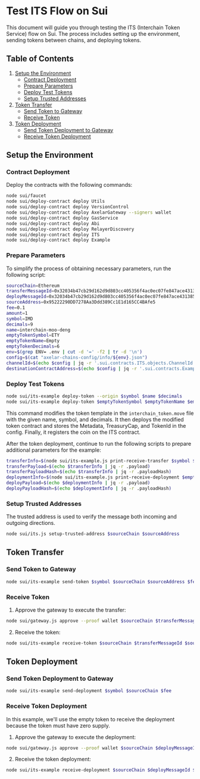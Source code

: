 # Test ITS Flow on Sui

This document will guide you through testing the ITS (Interchain Token Service) flow on Sui. The process includes setting up the environment, sending tokens between chains, and deploying tokens.

## Table of Contents

1. [Setup the Environment](#setup-the-environment)
    - [Contract Deployment](#contract-deployment)
    - [Prepare Parameters](#prepare-parameters)
    - [Deploy Test Tokens](#deploy-test-tokens)
    - [Setup Trusted Addresses](#setup-trusted-addresses)
2. [Token Transfer](#token-transfer)
    - [Send Token to Gateway](#send-token-to-gateway)
    - [Receive Token](#receive-token)
3. [Token Deployment](#token-deployment)
    - [Send Token Deployment to Gateway](#send-token-deployment-to-gateway)
    - [Receive Token Deployment](#receive-token-deployment)

## Setup the Environment

### Contract Deployment

Deploy the contracts with the following commands:

```bash
node sui/faucet
node sui/deploy-contract deploy Utils
node sui/deploy-contract deploy VersionControl
node sui/deploy-contract deploy AxelarGateway --signers wallet
node sui/deploy-contract deploy GasService
node sui/deploy-contract deploy Abi
node sui/deploy-contract deploy RelayerDiscovery
node sui/deploy-contract deploy ITS
node sui/deploy-contract deploy Example
```

### Prepare Parameters

To simplify the process of obtaining necessary parameters, run the following script:

```bash
sourceChain=Ethereum
transferMessageId=0x32034b47cb29d162d9d803cc405356f4ac0ec07fe847ace431385fe8acf3e6e5-01
deployMessageId=0x32034b47cb29d162d9d803cc405356f4ac0ec07fe847ace431385fe8acf3e6e5-02
sourceAddress=0x95222290DD7278Aa3Ddd389Cc1E1d165CC4BAfe5
fee=0.1
amount=1
symbol=IMD
decimals=9
name=interchain-moo-deng
emptyTokenSymbol=ETY
emptyTokenName=Empty
emptyTokenDecimals=6
env=$(grep ENV= .env | cut -d '=' -f2 | tr -d '\n')
config=$(cat "axelar-chains-config/info/${env}.json")
channelId=$(echo $config | jq -r '.sui.contracts.ITS.objects.ChannelId')
destinationContractAddress=$(echo $config | jq -r '.sui.contracts.Example.objects.ItsChannelId')
```

### Deploy Test Tokens

```bash
node sui/its-example deploy-token --origin $symbol $name $decimals
node sui/its-example deploy-token $emptyTokenSymbol $emptyTokenName $emptyTokenDecimals
```

This command modifies the token template in the `interchain_token.move` file with the given name, symbol, and decimals. It then deploys the modified token contract and stores the Metadata, TreasuryCap, and TokenId in the config. Finally, it registers the coin on the ITS contract.

After the token deployment, continue to run the following scripts to prepare additional parameters for the example:

```bash
transferInfo=$(node sui/its-example.js print-receive-transfer $symbol $sourceAddress $amount)
transferPayload=$(echo $transferInfo | jq -r .payload)
transferPayloadHash=$(echo $transferInfo | jq -r .payloadHash)
deploymentInfo=$(node sui/its-example.js print-receive-deployment $emptyTokenName $emptyTokenSymbol $emptyTokenDecimals)
deployPayload=$(echo $deploymentInfo | jq -r .payload)
deployPayloadHash=$(echo $deploymentInfo | jq -r .payloadHash)
```

### Setup Trusted Addresses

The trusted address is used to verify the message both incoming and outgoing directions.

```bash
node sui/its.js setup-trusted-address $sourceChain $sourceAddress
```

## Token Transfer

### Send Token to Gateway

```bash
node sui/its-example send-token $symbol $sourceChain $sourceAddress $fee $amount
```

### Receive Token

1. Approve the gateway to execute the transfer:

```bash
node sui/gateway.js approve --proof wallet $sourceChain $transferMessageId $sourceAddress $channelId $transferPayloadHash
```

2. Receive the token:

```bash
node sui/its-example receive-token $sourceChain $transferMessageId $sourceAddress $symbol $transferPayload
```

## Token Deployment

### Send Token Deployment to Gateway

```bash
node sui/its-example send-deployment $symbol $sourceChain $fee
```

### Receive Token Deployment

In this example, we'll use the empty token to receive the deployment because the token must have zero supply.

1. Approve the gateway to execute the deployment:

```bash
node sui/gateway.js approve --proof wallet $sourceChain $deployMessageId $sourceAddress $channelId $deployPayloadHash
```

2. Receive the token deployment:

```bash
node sui/its-example receive-deployment $sourceChain $deployMessageId $sourceAddress $emptyTokenSymbol $deployPayload

```
